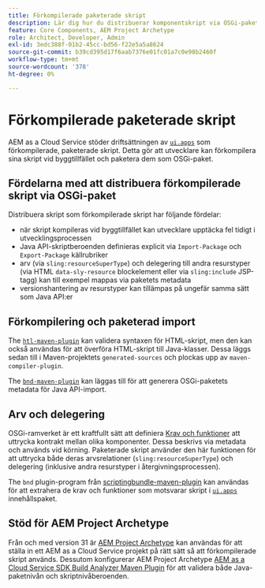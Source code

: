 ```yaml
---
title: Förkompilerade paketerade skript
description: Lär dig hur du distribuerar komponentskript via OSGi-paket till Adobe Experience Manager Cloud Service.
feature: Core Components, AEM Project Archetype
role: Architect, Developer, Admin
exl-id: 3edc388f-01b2-45cc-bd56-f22e5a5a8624
source-git-commit: b39cd395d17f6aab7376e01fc01a7c0e98b2460f
workflow-type: tm+mt
source-wordcount: '378'
ht-degree: 0%

---
```



# Förkompilerade paketerade skript

AEM as a Cloud Service stöder driftsättningen av [`ui.apps`](https://experienceleague.adobe.com/docs/experience-manager-cloud-service/implementing/developing/aem-project-content-package-structure.html#code-packages-%2F-osgi-bundles) som förkompilerade, paketerade skript. Detta gör att utvecklare kan förkompilera sina skript vid byggtillfället och paketera dem som OSGi-paket.

## Fördelarna med att distribuera förkompilerade skript via OSGi-paket

Distribuera skript som förkompilerade skript har följande fördelar:

+ när skript kompileras vid byggtillfället kan utvecklare upptäcka fel tidigt i utvecklingsprocessen
+ Java API-skriptberoenden definieras explicit via `Import-Package` och `Export-Package` källrubriker
+ arv (via `sling:resourceSuperType`) och delegering till andra resurstyper (via HTML `data-sly-resource` blockelement eller via `sling:include` JSP-tagg) kan till exempel mappas via paketets metadata
+ versionshantering av resurstyper kan tillämpas på ungefär samma sätt som Java API:er

## Förkompilering och paketerad import

The [`htl-maven-plugin`](https://sling.apache.org/components/htl-maven-plugin/index.html) kan validera syntaxen för HTML-skript, men den kan också användas för att överföra HTML-skript till Java-klasser. Dessa läggs sedan till i Maven-projektets `generated-sources` och plockas upp av `maven-compiler-plugin`.

The [`bnd-maven-plugin`](https://github.com/bndtools/bnd/tree/master/maven/bnd-maven-plugin) kan läggas till för att generera OSGi-paketets metadata för Java API-import.

## Arv och delegering

OSGi-ramverket är ett kraftfullt sätt att definiera [Krav och funktioner](https://docs.osgi.org/specification/osgi.core/7.0.0/framework.module.html#framework.module.dependencies) att uttrycka kontrakt mellan olika komponenter. Dessa beskrivs via metadata och används vid körning. Paketerade skript använder den här funktionen för att uttrycka både deras arvsrelationer (`sling:resourceSuperType`) och delegering (inklusive andra resurstyper i återgivningsprocessen).

The `bnd` plugin-program från [scriptingbundle-maven-plugin](https://sling.apache.org/components/scriptingbundle-maven-plugin/bnd.html) kan användas för att extrahera de krav och funktioner som motsvarar skript i [`ui.apps`](https://experienceleague.adobe.com/docs/experience-manager-cloud-service/implementing/developing/aem-project-content-package-structure.html#code-packages-%2F-osgi-bundles) innehållspaket.

## Stöd för AEM Project Archetype

Från och med version 31 är [AEM Project Archetype](https://experienceleague.adobe.com/docs/experience-manager-core-components/using/developing/archetype/using.html) kan användas för att ställa in ett AEM as a Cloud Service projekt på rätt sätt så att förkompilerade skript används. Dessutom konfigurerar AEM Project Archetype [AEM as a Cloud Service SDK Build Analyzer Maven Plugin](/help/developing/archetype/build-analyzer-maven-plugin.md) för att validera både Java-paketnivån och skriptnivåberoenden.
